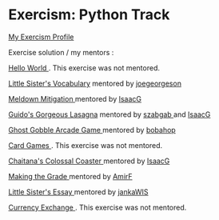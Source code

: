 # Exercism: Python Track

<a href="https://exercism.org/profiles/SaarEzagouri"> My Exercism Profile </a>

Exercise solution / my mentors :

<a href="https://exercism.org/tracks/python/exercises/hello-world/solutions/SaarEzagouri"> Hello World </a> . This exercise was not mentored.

<a href="https://exercism.org/tracks/python/exercises/little-sisters-vocab/solutions/SaarEzagouri"> Little Sister's Vocabulary</a> mentored by <a href="https://exercism.org/profiles/joegeorgeson"> joegeorgeson </a>

<a href="https://exercism.org/tracks/python/exercises/meltdown-mitigation/solutions/SaarEzagouri"> Meldown Mitigation </a> mentored by <a href="https://exercism.org/profiles/IsaacG"> IsaacG </a>

<a href="https://exercism.org/tracks/python/exercises/guidos-gorgeous-lasagna/solutions/SaarEzagouri"> Guido's Gorgeous Lasagna</a> mentored by <a href="https://exercism.org/profiles/szabgab"> szabgab </a> and <a href="https://exercism.org/profiles/IsaacG"> IsaacG </a>

<a href="https://exercism.org/tracks/python/exercises/ghost-gobble-arcade-game/solutions/SaarEzagouri"> Ghost Gobble Arcade Game </a> mentored by <a href="https://exercism.org/profiles/bobahop"> bobahop </a>

<a href="https://exercism.org/tracks/python/exercises/card-games/solutions/SaarEzagouri"> Card Games </a> . This exercise was not mentored.

<a href="https://exercism.org/tracks/python/exercises/chaitanas-colossal-coaster/solutions/SaarEzagouri"> Chaitana's Colossal Coaster </a> mentored by <a href="https://exercism.org/profiles/IsaacG"> IsaacG </a>

<a href="https://exercism.org/tracks/python/exercises/making-the-grade/solutions/SaarEzagouri"> Making the Grade </a> mentored by <a href="https://exercism.org/profiles/AmirF"> AmirF </a>

<a href="https://exercism.org/tracks/python/exercises/little-sisters-essay/solutions/SaarEzagouri"> Little Sister's Essay </a> mentored by <a href="https://exercism.org/profiles/jankaWIS"> jankaWIS </a>

<a href="https://exercism.org/tracks/python/exercises/currency-exchange/solutions/SaarEzagouri"> Currency Exchange </a> . This exercise was not mentored.


